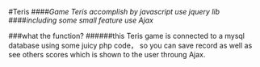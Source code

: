 #Teris
####*Game Teris accomplish by javascript use jquery lib*
####*including some small feature use Ajax*

###what the function?
######this Teris game is connected to a mysql database using some juicy php code， so you can save record as well as see others scores which is shown to the user throung Ajax.
